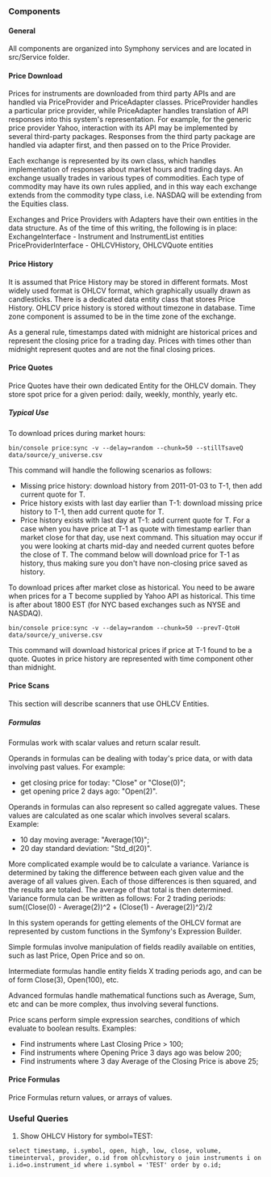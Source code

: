
### Components

#### General

All components are organized into Symphony services and are located in src/Service folder.


#### Price Download

Prices for instruments are downloaded from third party APIs and are handled via PriceProvider and PriceAdapter classes. 
PriceProvider handles a particular price provider, while PriceAdapter handles translation of API responses into this 
system's representation. For example, for the generic price provider Yahoo, interaction with its API may be implemented
by several third-party packages. Responses from the third party package are handled via adapter first, and then passed
on to the Price Provider.

Each exchange is represented by its own class, which handles implementation of responses about market hours and trading
days. An exchange usually trades in various types of commodities. Each type of commodity may have its own rules applied,
and in this way each exchange extends from the commodity type class, i.e. NASDAQ will be extending from the Equities
class.

Exchanges and Price Providers with Adapters have their own entities in the data structure. As of the time of this 
writing, the following is in place:
ExchangeInterface      - Instrument and InstrumentList entities
PriceProviderInterface - OHLCVHistory, OHLCVQuote entities

#### Price History

It is assumed that Price History may be stored in different formats. Most widely used format is OHLCV format, which 
graphically usually drawn as candlesticks. There is a dedicated data entity class that stores Price History. OHLCV price
history is stored without timezone in database. Time zone component is assumed to be in the time zone of the exchange.

As a general rule, timestamps dated with midnight are historical prices and represent the closing price for a trading 
day. Prices with times other than midnight represent quotes and are not the final closing prices.

#### Price Quotes

Price Quotes have their own dedicated Entity for the OHLCV domain. They store spot price for a given period: daily,
weekly, monthly, yearly etc.


##### Typical Use

To download prices during market hours:
```
bin/console price:sync -v --delay=random --chunk=50 --stillTsaveQ data/source/y_universe.csv
```
This command will handle the following scenarios as follows:
* Missing price history: download history from 2011-01-03 to T-1, then add current quote for T.
* Price history exists with last day earlier than T-1: download missing price history to T-1, then add current quote for
T.
* Price history exists with last day at T-1: add current quote for T. For a case when you have price at T-1 as quote
with timestamp earlier than market close for that day, use next command. This situation may occur if you were looking at
charts mid-day and needed current quotes before the close of T. The command below will download price for T-1 as 
history, thus making sure you don't have non-closing price saved as history.

To download prices after market close as historical. You need to be aware when prices for a T become supplied by 
 Yahoo API as historical. This time is after about 1800 EST (for NYC based exchanges such as NYSE and NASDAQ).
```
bin/console price:sync -v --delay=random --chunk=50 --prevT-QtoH data/source/y_universe.csv
``` 
This command will download historical prices if price at T-1 found to be a quote. Quotes in price history are
represented with time component other than midnight.


#### Price Scans

This section will describe scanners that use OHLCV Entities.

##### Formulas

Formulas work with scalar values and return scalar result. 

Operands in formulas can be dealing with today's price data, or with data involving past values. For example:
* get closing price for today: "Close" or "Close(0)";
* get opening price 2 days ago: "Open(2)".

Operands in formulas can also represent so called aggregate values. These values are calculated as one scalar which
involves several scalars. Example:
* 10 day moving average: "Average(10)";
* 20 day standard deviation: "Std_d(20)".

More complicated example would be to calculate a variance. Variance is determined by taking the difference between each 
given value and the average of all values given. Each of those differences is then squared, and the results are totaled.
The average of that total is then determined. Variance formula can be written as follows:
For 2 trading periods:
sum((Close(0) - Average(2))^2 + (Close(1) - Average(2))^2)/2

In this system operands for getting elements of the OHLCV format are represented by custom functions in the Symfony's 
Expression Builder. 





Simple formulas involve manipulation of fields readily available on entities, such as last Price, Open Price and so on.

Intermediate formulas handle entity fields X trading periods ago, and can be of form Close(3), Open(100), etc.

Advanced formulas handle mathematical functions such as Average, Sum, etc and can be more complex, thus involving
several functions.




Price scans perform simple expression searches, conditions of which  evaluate to boolean results. Examples:
* Find instruments where Last Closing Price > 100;
* Find instruments where Opening Price 3 days ago was below 200;
* Find instruments where 3 day Average of the Closing Price is above 25;

#### Price Formulas

Price Formulas return values, or arrays of values.




### Useful Queries

1. Show OHLCV History for symbol=TEST:
```mysql
select timestamp, i.symbol, open, high, low, close, volume, timeinterval, provider, o.id from ohlcvhistory o join instruments i on i.id=o.instrument_id where i.symbol = 'TEST' order by o.id;
```
